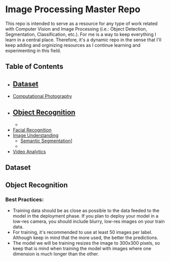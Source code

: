 # Image Processing Master Repo

This repo is intended to serve as a resource for any type of work related with Computer Vision and Image Processing (i.e.: Object Detection, Segmentation, Classification, etc.). For me is a way to keep everything I learn in a central place. Therefore, it's a dynamic repo in the sense that I'll keep adding and orginizing resources as I continue learning and experimenting in this field. 

## Table of Contents

- [Dataset](#dataset)
    - 
- [Computational Photography](#computational-photography)
- [Object Recognition](#Object-Recognition)
    - 
    - 
- [Facial Recognition](#google-colab)
- [Image Understanding](#image-understanding)
  - [Semantic Segmentation](#semantic-segmentation)]
  -  
- [Video Analytics](#video-processing)



Dataset
---










Object Recognition
---


### Best Practices: 
- Training data should be as close as possible to the data feeded to the model in the deployment phase. If you plan to deploy your model in a low-res camera, you should include blurry, low-res images on your train data. 
- For training, it's recommended to use at least 50 images per label. Although keep in mind that the more used, the better the predictions.
- The model we will be training resizes the image to 300x300 pixels, so keep that is mind when training the model with images where one dimension is much longer than the other. 

